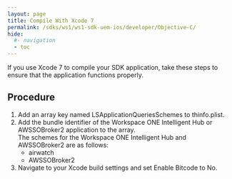 ```yaml
---
layout: page
title: Compile With Xcode 7
permalink: /sdks/ws1/ws1-sdk-uem-ios/developer/Objective-C/
hide:
  #- navigation
  - toc
---
```

 
If you use Xcode 7 to compile your SDK application, take these steps to ensure that the application functions properly.

## Procedure  
1. Add an array key named LSApplicationQueriesSchemes to thinfo.plist.
2. Add the bundle identifier of the Workspace ONE Intelligent Hub or AWSSOBroker2 application to the array.  
The schemes for the Workspace ONE Intelligent Hub and AWSSOBroker2 are as follows:
   * airwatch
   * AWSSOBroker2
3. Navigate to your Xcode build settings and set Enable Bitcode to No.